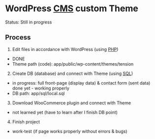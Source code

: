 # WordPress [CMS](https://cs.wikipedia.org/wiki/Syst%C3%A9m_pro_spr%C3%A1vu_obsahu) custom Theme

Status: Still in progress

## Process

1. Edit files in accordance with WordPress (using [PHP](https://www.php.net/))
- DONE
- Theme path (code): app/public/wp-content/themes/tension

2. Create DB (database) and connect with Theme (using [SQL](https://cs.wikipedia.org/wiki/SQL))
- in progress: full front-page (display data) & contact form (sent data) done yet - working properly
- DB path: app/sql/local.sql

3. Download WooCommerce plugin and connect with Theme
- not learned yet (have to learn after I finish DB point)

4. Finish project
- work-test (if page works properly without errors & bugs)


